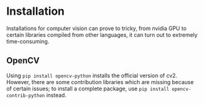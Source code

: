 # Installation

Installations for computer vision can prove to tricky, from nvidia GPU to 
certain libraries compiled from other languages, it can turn out to extremely time-consuming.

## OpenCV

Using ``pip install opencv-python`` installs the official version of cv2.
However, there are some contribution libraries which are missing because of certain issues;
to install a complete package, use ``pip install opencv-contrib-python`` instead.